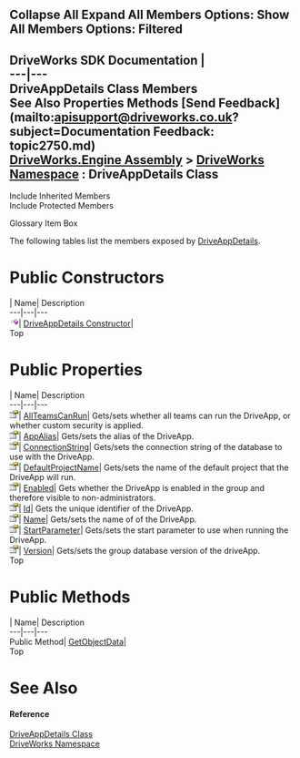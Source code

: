 Collapse All Expand All Members Options: Show All  Members Options: Filtered   
---  
DriveWorks SDK Documentation  |   
---|---  
DriveAppDetails Class Members   
See Also Properties Methods [Send Feedback](mailto:apisupport@driveworks.co.uk?subject=Documentation Feedback: topic2750.md)  
[DriveWorks.Engine Assembly](topic2156.md) > [DriveWorks Namespace](topic2159.md) : DriveAppDetails Class  
---  
  
Include Inherited Members    
Include Protected Members  


Glossary Item Box

The following tables list the members exposed by [DriveAppDetails](topic2750.md).

# Public Constructors

| Name| Description  
---|---|---  
![Public Constructor](dotnetimages/publicConstructor.gif)| [DriveAppDetails Constructor](topic2757.md)|   
Top

# Public Properties

| Name| Description  
---|---|---  
![Public Property](dotnetimages/publicProperty.gif)| [AllTeamsCanRun](topic2759.md)| Gets/sets whether all teams can run the DriveApp, or whether custom security is applied.   
![Public Property](dotnetimages/publicProperty.gif)| [AppAlias](topic2760.md)| Gets/sets the alias of the DriveApp.   
![Public Property](dotnetimages/publicProperty.gif)| [ConnectionString](topic2761.md)| Gets/sets the connection string of the database to use with the DriveApp.   
![Public Property](dotnetimages/publicProperty.gif)| [DefaultProjectName](topic2762.md)| Gets/sets the name of the default project that the DriveApp will run.   
![Public Property](dotnetimages/publicProperty.gif)| [Enabled](topic2763.md)| Gets whether the DriveApp is enabled in the group and therefore visible to non-administrators.   
![Public Property](dotnetimages/publicProperty.gif)| [Id](topic2764.md)| Gets the unique identifier of the DriveApp.   
![Public Property](dotnetimages/publicProperty.gif)| [Name](topic2765.md)| Gets/sets the name of of the DriveApp.   
![Public Property](dotnetimages/publicProperty.gif)| [StartParameter](topic2766.md)| Gets/sets the start parameter to use when running the DriveApp.   
![Public Property](dotnetimages/publicProperty.gif)| [Version](topic2767.md)| Gets/sets the group database version of the driveApp.   
Top

# Public Methods

| Name| Description  
---|---|---  
Public Method| [GetObjectData](topic2758.md)|   
Top

# See Also

#### Reference

[DriveAppDetails Class](topic2750.md)   
[DriveWorks Namespace](topic2159.md)


